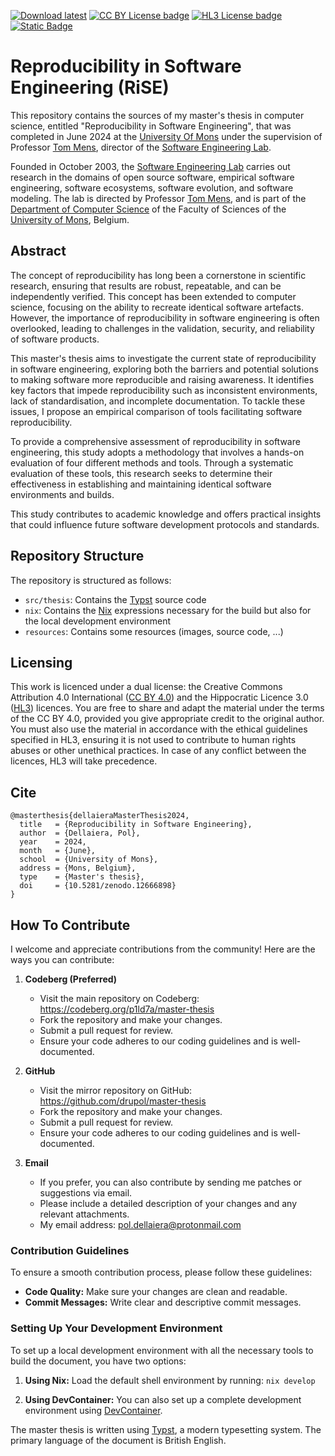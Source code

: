 [![Download latest](https://img.shields.io/badge/Download-Latest-brightgreen?style=flat-square)](https://github.com/drupol/master-thesis/releases/latest)
[![CC BY License badge](https://img.shields.io/badge/License-CC--BY--4.0-brightgreen?style=flat-square)](https://creativecommons.org/licenses/by/4.0/)
[![HL3 License badge](https://img.shields.io/badge/License-HL3--full-brightgreen?style=flat-square)](https://firstdonoharm.dev/version/3/0/full.html)
[![Static Badge](https://img.shields.io/badge/DOI-10.5281%2Fzenodo.12666898-brightgreen?style=flat-square)](https://doi.org/10.5281/zenodo.12666898)

# Reproducibility in Software Engineering (RiSE)

This repository contains the sources of my master's thesis in computer science,
entitled "Reproducibility in Software Engineering", that was completed in June
2024 at the [University Of Mons] under the supervision of Professor [Tom Mens],
director of the [Software Engineering Lab].

Founded in October 2003, the [Software Engineering Lab] carries out research in
the domains of open source software, empirical software engineering, software
ecosystems, software evolution, and software modeling. The lab is directed by
Professor [Tom Mens], and is part of the [Department of Computer Science] of the
Faculty of Sciences of the [University of Mons], Belgium.

## Abstract

The concept of reproducibility has long been a cornerstone in scientific
research, ensuring that results are robust, repeatable, and can be independently
verified. This concept has been extended to computer science, focusing on the
ability to recreate identical software artefacts. However, the importance of
reproducibility in software engineering is often overlooked, leading to
challenges in the validation, security, and reliability of software products.

This master's thesis aims to investigate the current state of reproducibility in
software engineering, exploring both the barriers and potential solutions to
making software more reproducible and raising awareness. It identifies key
factors that impede reproducibility such as inconsistent environments, lack of
standardisation, and incomplete documentation. To tackle these issues, I propose
an empirical comparison of tools facilitating software reproducibility.

To provide a comprehensive assessment of reproducibility in software
engineering, this study adopts a methodology that involves a hands-on evaluation
of four different methods and tools. Through a systematic evaluation of these
tools, this research seeks to determine their effectiveness in establishing and
maintaining identical software environments and builds.

This study contributes to academic knowledge and offers practical insights that
could influence future software development protocols and standards.

## Repository Structure

The repository is structured as follows:

- `src/thesis`: Contains the [Typst] source code
- `nix`: Contains the [Nix] expressions necessary for the build but also for the
  local development environment
- `resources`: Contains some resources (images, source code, ...)

## Licensing

This work is licenced under a dual license: the Creative Commons Attribution 4.0
International ([CC BY 4.0]) and the Hippocratic Licence 3.0 ([HL3]) licences.
You are free to share and adapt the material under the terms of the CC BY 4.0,
provided you give appropriate credit to the original author. You must also use
the material in accordance with the ethical guidelines specified in HL3,
ensuring it is not used to contribute to human rights abuses or other unethical
practices. In case of any conflict between the licences, HL3 will take
precedence.

## Cite

```
@masterthesis{dellaieraMasterThesis2024,
  title   = {Reproducibility in Software Engineering},
  author  = {Dellaiera, Pol},
  year    = 2024,
  month   = {June},
  school  = {University of Mons},
  address = {Mons, Belgium},
  type    = {Master's thesis},
  doi     = {10.5281/zenodo.12666898}
}
```

## How To Contribute

I welcome and appreciate contributions from the community! Here are the ways you
can contribute:

1. **Codeberg (Preferred)**

   - Visit the main repository on Codeberg:
     https://codeberg.org/p1ld7a/master-thesis
   - Fork the repository and make your changes.
   - Submit a pull request for review.
   - Ensure your code adheres to our coding guidelines and is well-documented.

2. **GitHub**

   - Visit the mirror repository on GitHub:
     https://github.com/drupol/master-thesis
   - Fork the repository and make your changes.
   - Submit a pull request for review.
   - Ensure your code adheres to our coding guidelines and is well-documented.

3. **Email**
   - If you prefer, you can also contribute by sending me patches or suggestions
     via email.
   - Please include a detailed description of your changes and any relevant
     attachments.
   - My email address: pol.dellaiera@protonmail.com

### Contribution Guidelines

To ensure a smooth contribution process, please follow these guidelines:

- **Code Quality:** Make sure your changes are clean and readable.
- **Commit Messages:** Write clear and descriptive commit messages.

### Setting Up Your Development Environment

To set up a local development environment with all the necessary tools to build
the document, you have two options:

1. **Using Nix:** Load the default shell environment by running: `nix develop`

2. **Using DevContainer:** You can also set up a complete development
   environment using [DevContainer].

The master thesis is written using [Typst], a modern typesetting system. The
primary language of the document is British English.

[DevContainer]: https://containers.dev/
[Nix]: https://nixos.org/
[Typst]: https://typst.app/
[University Of Mons]: https://www.umons.ac.be/
[Tom Mens]: https://staff.umons.ac.be/tom.mens/
[CC BY 4.0]: https://creativecommons.org/licenses/by/4.0/
[HL3]: https://firstdonoharm.dev/version/3/0/full.html
[Software Engineering Lab]: https://informatique-umons.be/genlog/
[Department of Computer Science]: https://informatique.umons.ac.be/
